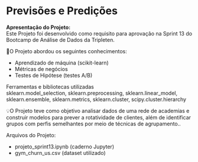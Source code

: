 # Previsões e Predições

**Apresentação do Projeto:** <br>
Este Projeto foi desenvolvido como requisito para aprovação na Sprint 13 do Bootcamp de Análise de Dados da Tripleten.

🧩O Projeto abordou os seguintes conhecimentos:

* Aprendizado de máquina (scikit-learn)
* Métricas de negócios
* Testes de Hipótese (testes A/B)

Ferramentas e bibliotecas utilizadas<br>
sklearn.model_selection, sklearn.preprocessing, sklearn.linear_model, sklearn.ensemble, sklearn.metrics, sklearn.cluster, scipy.cluster.hierarchy

💡O Projeto teve como objetivo analisar dados de uma rede de academias e construir modelos para prever a rotatividade de clientes, além de identificar grupos com perfis semelhantes por meio de técnicas de agrupamento..


Arquivos do Projeto:
* projeto_sprint13.ipynb (caderno Jupyter)
* gym_churn_us.csv (dataset utilizado)
